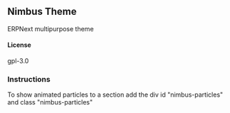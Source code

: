 ## Nimbus Theme

ERPNext multipurpose theme

#### License

gpl-3.0

### Instructions
To show animated particles to a section add the div id "nimbus-particles" and class "nimbus-particles"